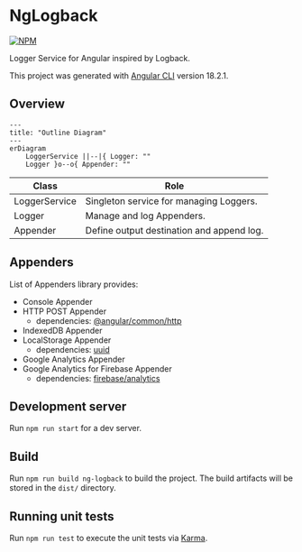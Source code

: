# NgLogback

[![NPM](https://nodei.co/npm/ng-logback.png)](https://nodei.co/npm/ng-logback/)

Logger Service for Angular inspired by Logback.

This project was generated with [Angular CLI](https://github.com/angular/angular-cli) version 18.2.1.

## Overview

```mermaid
---
title: "Outline Diagram"
---
erDiagram
    LoggerService ||--|{ Logger: ""
    Logger }o--o{ Appender: ""

```

| Class | Role |
| ---- | ---- |
| LoggerService | Singleton service for managing Loggers. |
| Logger | Manage and log Appenders. |
| Appender | Define output destination and append log. |

## Appenders

List of Appenders library provides:
- Console Appender
- HTTP POST Appender
    - dependencies: [@angular/common/http](https://www.npmjs.com/package/@angular/common)
- IndexedDB Appender
- LocalStorage Appender
    - dependencies: [uuid](https://www.npmjs.com/package/uuid)
- Google Analytics Appender
- Google Analytics for Firebase Appender
    - dependencies: [firebase/analytics](https://www.npmjs.com/package/@firebase/analytics)

## Development server

Run `npm run start` for a dev server.

## Build

Run `npm run build ng-logback` to build the project. The build artifacts will be stored in the `dist/` directory.

## Running unit tests

Run `npm run test` to execute the unit tests via [Karma](https://karma-runner.github.io).

